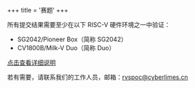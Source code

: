 +++
title = '赛题'
+++

所有提交结果需要至少在以下 RISC-V 硬件环境之一中验证：

- SG2042/Pioneer Box（简称 SG2042）
- CV1800B/Milk-V Duo（简称 Duo）

[点击查看详细说明](../introduction/)

若有需要，请联系我们的工作人员，邮箱：[rvspoc@cyberlimes.cn](mailto:rvspoc@cyberlimes.cn)
